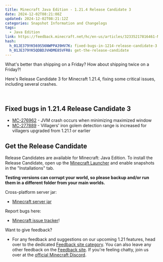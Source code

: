 ```yaml
---
title: Minecraft Java Edition - 1.21.4 Release Candidate 3
date: 2024-12-02T08:21:08Z
updated: 2024-12-02T08:21:12Z
categories: Snapshot Information and Changelogs
tags:
  - Java Edition
link: https://feedback.minecraft.net/hc/en-us/articles/32335217816461-Minecraft-Java-Edition-1-21-4-Release-Candidate-3
hash:
  h_01JE379YK569S56NWPPA39HV7K: fixed-bugs-in-1214-release-candidate-3
  h_01JE379YK5QDBDJVHDME85VFR8: get-the-release-candidate
---
```


What's better than shipping on a Friday? How about shipping twice on a Friday?!

Here's Release Candidate 3 for Minecraft 1.21.4, fixing some critical issues, including several crashes.

 

## Fixed bugs in 1.21.4 Release Candidate 3

- [MC-276962](https://bugs.mojang.com/browse/MC-276962) - JVM crash occurs when minimizing maximized window
- [MC-277889](https://bugs.mojang.com/browse/MC-277889) - Villagers' iron golem detection range is increased for villagers upgraded from 1.21.1 or earlier

## Get the Release Candidate

Release Candidates are available for Minecraft: Java Edition. To install the Release Candidate, open up the [Minecraft Launcher](https://www.minecraft.net/content/minecraft-net/language-masters/download) and enable snapshots in the "Installations" tab.

**Testing versions can corrupt your world, so please backup and/or run them in a different folder from your main worlds.**

Cross-platform server jar:

- [Minecraft server jar](https://piston-data.mojang.com/v1/objects/653cd548ed5bb2a2bff08945878347f3a3b8844b/server.jar)

Report bugs here:

- [Minecraft issue tracker](https://bugs.mojang.com/projects/MC/summary)!

Want to give feedback?

- For any feedback and suggestions on our upcoming 1.21 features, head over to the dedicated [Feedback site category](https://aka.ms/Minecraft121Feedback). You can also leave any other feedback on the [Feedback site](https://feedback.minecraft.net/). If you're feeling chatty, join us over at the [official Minecraft Discord](https://discordapp.com/invite/minecraft).
